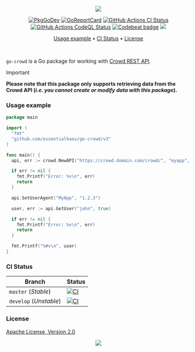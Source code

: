 <p align="center"><a href="#readme"><img src="https://gh.kaos.st/go-crowd.svg"/></a></p>

<p align="center">
  <a href="https://kaos.sh/g/go-crowd.v3"><img src="https://gh.kaos.st/godoc.svg" alt="PkgGoDev" /></a>
  <a href="https://kaos.sh/r/go-crowd"><img src="https://kaos.sh/r/go-crowd.svg" alt="GoReportCard" /></a>
  <a href="https://kaos.sh/w/go-crowd/ci"><img src="https://kaos.sh/w/go-crowd/ci.svg" alt="GitHub Actions CI Status" /></a>
  <a href="https://kaos.sh/w/go-crowd/codeql"><img src="https://kaos.sh/w/go-crowd/codeql.svg" alt="GitHub Actions CodeQL Status" /></a>
  <a href="https://kaos.sh/b/go-crowd"><img src="https://kaos.sh/b/9aaa0412-47a5-4555-924e-9c9e1d61a3e4.svg" alt="Codebeat badge" /></a>
  <a href="#license"><img src="https://gh.kaos.st/apache2.svg"></a>
</p>

<p align="center"><a href="#usage-example">Usage example</a> • <a href="#ci-status">CI Status</a> • <a href="#license">License</a></p>

<br/>

`go-crowd` is a Go package for working with [Crowd REST API](https://developer.atlassian.com/server/crowd/crowd-rest-resources/).

> [!IMPORTANT]
> **Please note that this package only supports retrieving data from the Crowd API (_i.e. you cannot create or modify data with this package_).**

### Usage example

```go
package main

import (
  "fmt"
  "github.com/essentialkaos/go-crowd/v3"
)

func main() {
  api, err := crowd.NewAPI("https://crowd.domain.com/crowd/", "myapp", "MySuppaPAssWOrd")

  if err != nil {
    fmt.Printf("Error: %v\n", err)
    return
  }

  api.SetUserAgent("MyApp", "1.2.3")

  user, err := api.GetUser("john", true)

  if err != nil {
    fmt.Printf("Error: %v\n", err)
    return
  }

  fmt.Printf("%#v\n", user)
}
```

### CI Status

| Branch     | Status |
|------------|--------|
| `master` (_Stable_) | [![CI](https://kaos.sh/w/go-crowd/ci.svg?branch=master)](https://kaos.sh/w/go-crowd/ci?query=branch:master) |
| `develop` (_Unstable_) | [![CI](https://kaos.sh/w/go-crowd/ci.svg?branch=develop)](https://kaos.sh/w/go-crowd/ci?query=branch:develop) |

### License

[Apache License, Version 2.0](http://www.apache.org/licenses/LICENSE-2.0)

<p align="center"><a href="https://essentialkaos.com"><img src="https://gh.kaos.st/ekgh.svg"/></a></p>
